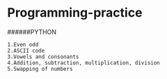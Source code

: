 # Programming-practice
######PYTHON
```
1.Even odd
2.ASCII code
3.Vowels and consonants
4.Addition, subtraction, multiplication, division
5.Swapping of numbers
```
